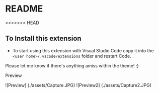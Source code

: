 # README

<<<<<<< HEAD

## To Install this extension

- To start using this extension with Visual Studio Code copy it into the `<user home>/.vscode/extensions` folder and restart Code.

Please let me know if there's anything amiss within the theme! :)

Preview

![Preview] (./assets/Capture.JPG)
![Preview2] (./assets/Capture2.JPG)

